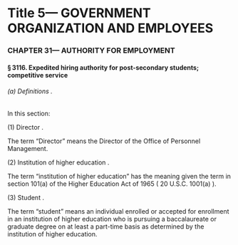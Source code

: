 
# Title 5— GOVERNMENT ORGANIZATION AND EMPLOYEES
### CHAPTER 31— AUTHORITY FOR EMPLOYMENT
#### § 3116. Expedited hiring authority for post-secondary students; competitive service
###### (a) Definitions .

In this section:

(1) Director .

The term “Director” means the Director of the Office of Personnel Management.

(2) Institution of higher education .

The term “institution of higher education” has the meaning given the term in section 101(a) of the Higher Education Act of 1965 ( 20 U.S.C. 1001(a) ).

(3) Student .

The term “student” means an individual enrolled or accepted for enrollment in an institution of higher education who is pursuing a baccalaureate or graduate degree on at least a part-time basis as determined by the institution of higher education.

